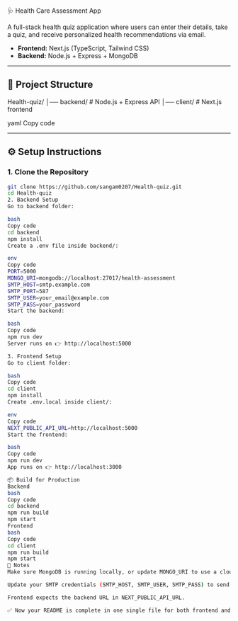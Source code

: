  🩺 Health Care Assessment App

A full-stack health quiz application where users can enter their details, take a quiz, and receive personalized health recommendations via email.  

- **Frontend:** Next.js (TypeScript, Tailwind CSS)  
- **Backend:** Node.js + Express + MongoDB  

---

## 📂 Project Structure

Health-quiz/
│── backend/ # Node.js + Express API
│── client/ # Next.js frontend

yaml
Copy code

---

## ⚙️ Setup Instructions

### 1. Clone the Repository
```bash
git clone https://github.com/sangam0207/Health-quiz.git
cd Health-quiz
2. Backend Setup
Go to backend folder:

bash
Copy code
cd backend
npm install
Create a .env file inside backend/:

env
Copy code
PORT=5000
MONGO_URI=mongodb://localhost:27017/health-assessment
SMTP_HOST=smtp.example.com
SMTP_PORT=587
SMTP_USER=your_email@example.com
SMTP_PASS=your_password
Start the backend:

bash
Copy code
npm run dev
Server runs on 👉 http://localhost:5000

3. Frontend Setup
Go to client folder:

bash
Copy code
cd client
npm install
Create .env.local inside client/:

env
Copy code
NEXT_PUBLIC_API_URL=http://localhost:5000
Start the frontend:

bash
Copy code
npm run dev
App runs on 👉 http://localhost:3000

📦 Build for Production
Backend
bash
Copy code
cd backend
npm run build
npm start
Frontend
bash
Copy code
cd client
npm run build
npm start
📝 Notes
Make sure MongoDB is running locally, or update MONGO_URI to use a cloud DB like Atlas.

Update your SMTP credentials (SMTP_HOST, SMTP_USER, SMTP_PASS) to send emails.

Frontend expects the backend URL in NEXT_PUBLIC_API_URL.

✅ Now your README is complete in one single file for both frontend and backend.
